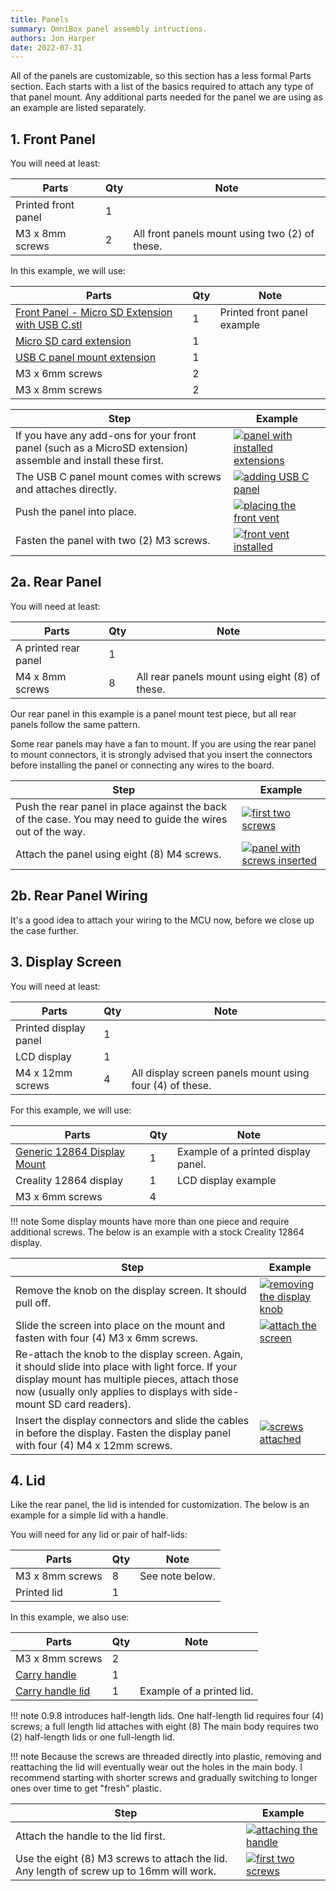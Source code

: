 ```yaml
---
title: Panels
summary: OmniBox panel assembly intructions.
authors: Jon Harper
date: 2022-07-31
---
```


All of the panels are customizable, so this section has a less formal Parts section. Each starts with a list of the basics required to attach any type of that panel mount. Any additional parts needed for the panel we are using as an example are listed separately.

## 1. Front Panel

You will need at least:

| Parts                     | Qty | Note                                            |
|---------------------------|-----|-------------------------------------------------|
| Printed front panel       | 1   |                                                 |
| M3 x 8mm screws           | 2   | All front panels mount using two (2) of these.  |

In this example, we will use:

| Parts                                                 | Qty | Note  |
|-------------------------------------------------------|-----|-------|
| [Front Panel - Micro SD Extension with USB C.stl][18] | 1   | Printed front panel example |
| [Micro SD card extension][14]                         | 1   |       |
| [USB C panel mount extension][15]                     | 1   |       |
| M3 x 6mm screws                                       | 2   |       |
| M3 x 8mm screws                                       | 2   |       |

| Step | Example |
|------|---------|
| If you have any add-ons for your front panel (such as a MicroSD extension) assemble and install these first. | [![panel with installed extensions][9]][9] |
| The USB C panel mount comes with screws and attaches directly. | [![adding USB C panel][16]][16] |
| Push the panel into place. | [![placing the front vent][1]][1] |
| Fasten the panel with two (2) M3 screws. | [![front vent installed][2]][2] |

## 2a. Rear Panel

You will need at least:

| Parts                     | Qty | Note                                            |
|---------------------------|-----|-------------------------------------------------|
| A printed rear panel      | 1   |                                                 |
| M4 x 8mm screws           | 8   | All rear panels mount using eight (8) of these. |

Our rear panel in this example is a panel mount test piece, but all rear panels follow the same pattern.

Some rear panels may have a fan to mount. If you are using the rear panel to mount connectors, it is strongly advised that you insert the connectors before installing the panel or connecting any wires to the board.

| Step | Example |
|------|---------|
| Push the rear panel in place against the back of the case. You may need to guide the wires out of the way. | [![first two screws][5]][5] |
| Attach the panel using eight (8) M4 screws. | [![panel with screws inserted][6]][6] | 


## 2b. Rear Panel Wiring

It's a good idea to attach your wiring to the MCU now, before we close up the case further.

## 3. Display Screen

You will need at least:

| Parts                     | Qty | Note                                                     |
|---------------------------|-----|----------------------------------------------------------|
| Printed display panel     | 1   |                                                          |
| LCD display               | 1   |                                                          |
| M4 x 12mm screws          | 4   | All display screen panels mount using four (4) of these. |

For this example, we will use:

| Parts                     | Qty | Note                                            |
|---------------------------|-----|-------------------------------------------------|
| [Generic 12864 Display Mount][19] | 1  | Example of a printed display panel.      |
| Creality 12864 display    | 1   | LCD display example                             |
| M3 x 6mm screws           | 4   |                                                 |

!!! note
    Some display mounts have more than one piece and require additional screws. The below is an example with a stock Creality 12864 display.

| Step | Example |
|------|---------|
| Remove the knob on the display screen. It should pull off. | [![removing the display knob][10]][10] |
| Slide the screen into place on the mount and fasten with four (4) M3 x 6mm screws. | [![attach the screen][3]][3] |
| Re-attach the knob to the display screen. Again, it should slide into place with light force. If your display mount has multiple pieces, attach those now (usually only applies to displays with side-mount SD card readers). | |
| Insert the display connectors and slide the cables in before the display. Fasten the display panel with four (4) M4 x 12mm screws. | [![screws attached][4]][4] |


## 4. Lid

Like the rear panel, the lid is intended for customization. The below is an example for a simple lid with a handle.

You will need for any lid or pair of half-lids:

| Parts                     | Qty | Note                                            |
|---------------------------|-----|-------------------------------------------------|
| M3 x 8mm screws           | 8   | See note below.                                 |
| Printed lid               | 1   |                                                 |

In this example, we also use:

| Parts                     | Qty | Note                                            |
|---------------------------|-----|-------------------------------------------------|
| M3 x 8mm screws           | 2   |                                                 |
| [Carry handle][12]        | 1   |                                                 |
| [Carry handle lid][13]    | 1   | Example of a printed lid.                       |

!!! note
    0.9.8 introduces half-length lids. One half-length lid requires four (4) screws; a full length lid attaches with eight (8) The main body requires two (2) half-length lids or one full-length lid.

!!! note
    Because the screws are threaded directly into plastic, removing and reattaching the lid will eventually wear out the holes in the main body. I recommend starting with shorter screws and gradually switching to longer ones over time to get "fresh" plastic.

| Step | Example |
|------|---------|
| Attach the handle to the lid first. | [![attaching the handle][11]][11] |
| Use the eight (8) M3 screws to attach the lid. Any length of screw up to 16mm will work. | [![first two screws][8]][8] | 
    
[1]: ../img/assembly/front_panel1.jpg
[2]: ../img/assembly/front_panel2.jpg
[3]: ../img/assembly/display1.jpg
[4]: ../img/assembly/display2.jpg
[5]: ../img/assembly/rear_panel1.jpg
[6]: ../img/assembly/rear_panel2.jpg
[7]: ../img/assembly/lid1.jpg
[8]: ../img/assembly/lid2.jpg
[9]: ../img/assembly/panel_install.jpg
[10]: ../img/assembly/display_knob.jpg
[11]: ../img/assembly/lid_handle.jpg
[12]: https://github.com/jon-harper/OmniBox/blob/main/Panels/Lid/Carry%20Handle.stl
[13]: https://github.com/jon-harper/OmniBox/blob/main/Panels/Lid/Carry%20lid/Carry%20Lid.stl
[14]: https://www.amazon.com/gp/product/B07YYSP5F5
[15]: https://www.amazon.com/Poyiccot-Extension-Female-Extender-Straight/dp/B086W2R8Z6
[16]: 
[17]:
[18]: https://github.com/jon-harper/OmniBox/tree/main/Panels/Front%20Panel/Lanmu%20Micro%20SD%20Extension
[19]: https://github.com/jon-harper/OmniBox/blob/main/Panels/Display/Generic%2012864/Generic%2012864%20Display%20Mount.stl